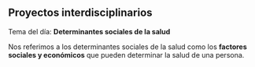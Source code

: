 ## Proyectos interdisciplinarios

Tema del día: **Determinantes sociales de la salud**

Nos referimos a los determinantes sociales de la salud como los **factores sociales y económicos** que pueden determinar la salud de una persona.